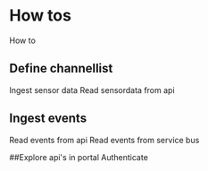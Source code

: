 ﻿---
author: Benedikte Kallåk
description: This section describes how tos
---

# How tos


How to 

## Define channellist
Ingest sensor data 
Read sensordata from api

## Ingest events
Read events from api
Read events from service bus

##Explore api's in portal
Authenticate 





